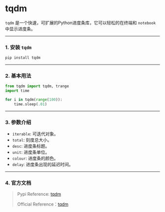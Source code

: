 # tqdm
`tqdm` 是一个快速，可扩展的Python进度条库，它可以轻松的在终端和 `notebook` 中显示进度条。

---

### 1. **安装 `tqdm`**
```bash
pip install tqdm
```

---

### 2. **基本用法**

```python
from tqdm import tqdm, trange
import time

for i in tqdm(range(100)):
    time.sleep(.01)
```

---

### 3. **参数介绍**
- `iterable`: 可迭代对象。
- `total`: 刻度总大小。
- `desc`: 进度条标题。
- `unit`: 进度条单位。
- `colour`: 进度条的颜色。
- `delay`: 进度条出现的延迟时间。

---

### 4. **官方文档**
> Pypi Reference: [tqdm](https://pypi.org/project/tqdm/)
> 
> Official Reference：[tqdm](https://tqdm.github.io/)